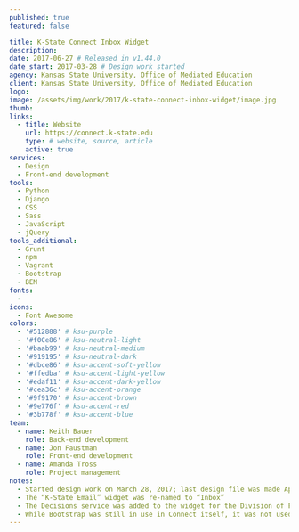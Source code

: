 ```yaml
---
published: true
featured: false

title: K-State Connect Inbox Widget
description:
date: 2017-06-27 # Released in v1.44.0
date_start: 2017-03-28 # Design work started
agency: Kansas State University, Office of Mediated Education
client: Kansas State University, Office of Mediated Education
logo:
image: /assets/img/work/2017/k-state-connect-inbox-widget/image.jpg
thumb:
links:
  - title: Website
    url: https://connect.k-state.edu
    type: # website, source, article
    active: true
services:
  - Design
  - Front-end development
tools:
  - Python
  - Django
  - CSS
  - Sass
  - JavaScript
  - jQuery
tools_additional:
  - Grunt
  - npm
  - Vagrant
  - Bootstrap
  - BEM
fonts:
  -
icons:
  - Font Awesome
colors:
  - '#512888' # ksu-purple
  - '#f0Ce86' # ksu-neutral-light
  - '#baab99' # ksu-neutral-medium
  - '#919195' # ksu-neutral-dark
  - '#dbce86' # ksu-accent-soft-yellow
  - '#ffedba' # ksu-accent-light-yellow
  - '#edaf11' # ksu-accent-dark-yellow
  - '#cea36c' # ksu-accent-orange
  - '#9f9170' # ksu-accent-brown
  - '#9e776f' # ksu-accent-red
  - '#3b778f' # ksu-accent-blue
team:
  - name: Keith Bauer
    role: Back-end development
  - name: Jon Faustman
    role: Front-end development
  - name: Amanda Tross
    role: Project management
notes:
  - Started design work on March 28, 2017; last design file was made April 17, 2017
  - The “K-State Email” widget was re-named to “Inbox”
  - The Decisions service was added to the widget for the Division of Financial Services; client contacts were Bryan Kraus and Rob McGaughey
  - While Bootstrap was still in use in Connect itself, it was not used for the widget code
---
```

